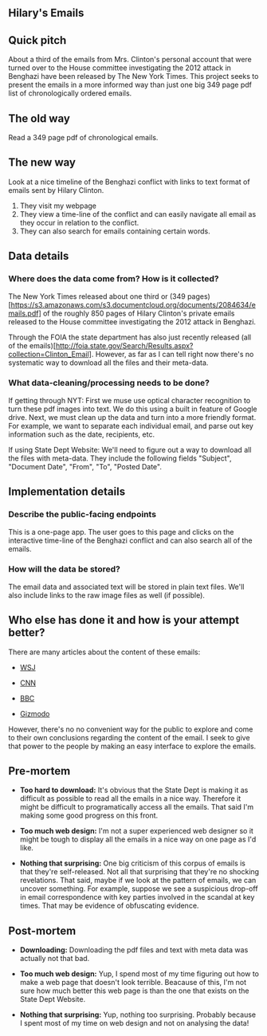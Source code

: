 


## Hilary's Emails


## Quick pitch


About a third of the emails from Mrs. Clinton's personal account that were turned over to the House committee investigating the 2012 attack in Benghazi have been released by The New York Times. This project seeks to present the emails in a more informed way than just one big 349 page pdf list of chronologically ordered emails.


## The old way

Read a 349 page pdf of chronological emails.

## The new way

Look at a nice timeline of the Benghazi conflict with links to text format of emails sent by Hilary Clinton.

1. They visit my webpage
2. They view a time-line of the conflict and can easily navigate all email as they occur in relation to the conflict.
3. They can also search for emails containing certain words.

## Data details

### Where does the data come from? How is it collected?

The New York Times released about one third or (349 pages)[https://s3.amazonaws.com/s3.documentcloud.org/documents/2084634/emails.pdf] of the roughly 850 pages of Hilary Clinton's private emails released to the House committee investigating the 2012 attack in Benghazi. 

Through the FOIA the state department has also just recently released (all of the emails)[http://foia.state.gov/Search/Results.aspx?collection=Clinton_Email]. However, as far as I can tell right now there's no systematic way to download all the files and their meta-data.

### What data-cleaning/processing needs to be done?

If getting through NYT:
First we muse use optical character recognition to turn these pdf images into text. We do this using a built in feature of Google drive. Next, we must clean up the data and turn into a more friendly format. For example, we want to separate each individual email, and parse out key information such as the date, recipients, etc.

If using State Dept Website:
We'll need to figure out a way to download all the files with meta-data. They include the following fields "Subject", "Document Date", "From", "To", "Posted Date". 

## Implementation details

### Describe the public-facing endpoints

This is a one-page app. The user goes to this page and clicks on the interactive time-line of the Benghazi conflict and can also search all of the emails.

### How will the data be stored?

The email data and associated text will be stored in plain text files. We'll also include links to the raw image files as well (if possible).

## Who else has done it and how is your attempt better?

There are many articles about the content of these emails:
- [WSJ](http://www.wsj.com/articles/hillary-clintons-benghazi-emails-to-be-released-by-state-department-1432309888)

- [CNN](http://www.cnn.com/2015/05/22/politics/hillary-clinton-emails-release-benghazi/)

- [BBC](http://www.bbc.com/news/world-us-canada-32853708)

- [Gizmodo](http://gizmodo.com/read-hillary-clintons-benghazi-emails-right-here-1706004531) 

However, there's no no convenient way for the public to explore and come to their own conclusions regarding the content of the email. I seek to give that power to the people by making an easy interface to explore the emails.

## Pre-mortem

- __Too hard to download:__ It's obvious that the State Dept is making it as difficult as possible to read all the emails in a nice way. Therefore it might be difficult to programatically access all the emails. That said I'm making some good progress on this front.

- __Too much web design:__ I'm not a super experienced web designer so it might be tough to display all the emails in a nice way on one page as I'd like.

- __Nothing that surprising:__ One big criticism of this corpus of emails is that they're self-released. Not all that surprising that they're no shocking revelations. That said, maybe if we look at the pattern of emails, we can uncover something. For example, suppose we see a suspicious drop-off in email correspondence with key parties involved in the scandal at key times. That may be evidence of obfuscating evidence.

## Post-mortem

- __Downloading:__ Downloading the pdf files and text with meta data was actually not that bad.

- __Too much web design:__  Yup, I spend most of my time figuring out how to make a web page that doesn't look terrible. Beacause of this, I'm not sure how much better this web page is than the one that exists on the State Dept Website.

- __Nothing that surprising:__ Yup, nothing too surprising. Probably because I spent most of my time on web design and not on analysing the data!


